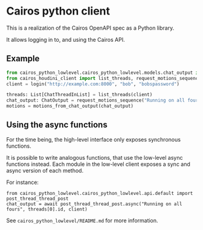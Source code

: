 # Cairos python client

This is a realization of the Cairos OpenAPI spec as a Python library.

It allows logging in to, and using the Cairos API.

## Example

``` python
from cairos_python_lowlevel.cairos_python_lowlevel.models.chat_output import ChatOutput
from cairos_houdini_client import list_threads, request_motions_sequence, motions_from_chat_output
client = login("http://example.com:8000", "bob", "bobspassword")

threads: List[ChatThreadInList] = list_threads(client)
chat_output: ChatOutput = request_motions_sequence("Running on all fours", threads[0].id, client)
motions = motions_from_chat_output(chat_output)
```

## Using the async functions
For the time being, the high-level interface only exposes synchronous functions.

It is possible to write analogous functions, that use the low-level async functions instead.
Each module in the low-level client exposes a sync and async version of each method.

For instance:
```
from cairos_python_lowlevel.cairos_python_lowlevel.api.default import post_thread_thread_post
chat_output = await post_thread_thread_post.async("Running on all fours", threads[0].id, client)
```
See `cairos_python_lowlevel/README.md` for more information.
